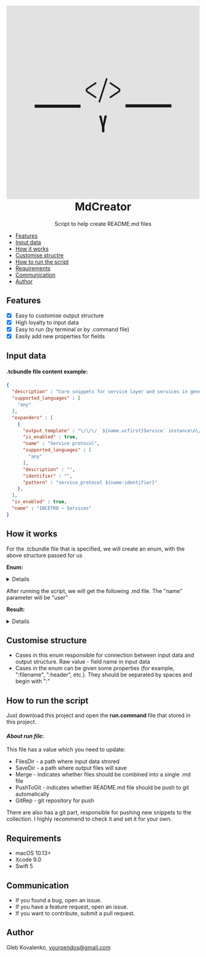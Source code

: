 <div align="center" style="margin-top: 0px;">
<img src = "logo.png" />
</div>

<h1 align="center" style="margin-top: 0px;">MdCreator</h1>

<p align="center" style="margin-top: 0px;">Script to help create README.md files</p>

- [Features](#features)
- [Input data](#input-data)
- [How it works](#how-it-works)
- [Customise structre](#customise-structure)
- [How to run the script](#how-to-run-the-script)
- [Requirements](#requirements)
- [Communication](#communication)
- [Author](#author)

<h2 id="features">Features</h2>

- [x] Easy to customise output structure
- [x] High loyalty to input data
- [x] Easy to run (by terminal or by .command file)
- [x] Easily add new properties for fields

<h2 id="input-data">Input data</h2>

#### .tcbundle file content example:


```json
{
  "description" : "Core snippets for service layer and services in general. Here you can snippets for protocol classes declarations, DAO instances declarations, service instance declarations and etc.",
  "supported_languages" : [
    "any"
  ],
  "expanders" : [
    {
      "output_template" : "\/\/\/ `${name.ucfirst}Service` instance\n\/\/\/\n\/\/\/ It is a bunch of methods that works with `${name.ucfirst}PlainObject` structure.\n\/\/\/ Basically, services contains primitive CRUD actions or atomic business actions.\n\/\/\/ Every service must return only `AnyPublisher` type from any method or `ServiceCall` type\n\/\/\/ that fully compatible with `Combine` and `AnyPublisher`\n\/\/\/ \n\/\/\/ Services are classes or components that encapsulate the logic required to access data sources.\n\/\/\/ They centralize common data access functionality, providing better maintainability and decoupling\n\/\/\/ the infrastructure or technology used to access necessary data layer.\n\/\/\/\n\/\/\/ Almost always standard services include DAO and this lets you focus on the data persistence logic\n\/\/\/ rather than on data access plumbing\n\/\/\/\n\/\/\/ - seealso: `${name.ucfirst}PlainObject` structure\n\/\/\/ - seealso: `${name.ucfirst}ServiceImplementation` class\nprotocol ${name.ucfirst}Service {\n\n}",
      "is_enabled" : true,
      "name" : "Service protocol",
      "supported_languages" : [
        "any"
      ],
      "description" : "",
      "identifier" : "",
      "pattern" : "service_protocol ${name:identifier}"
    },
  ],
  "is_enabled" : true,
  "name" : "INCETRO – Services"
}
```

<h2 id="how-it-works">How it works</h2>

For the .tcbundle file that is specified, we will create an enum, with the above structure passed for us

**Enum:**

<details>

```swift

// MARK: - MdFileTemplate

enum MdFileTemplate: String, MdFileTemplateProtocol {
    
    // MARK: - Cases
    
    case header = "name :header :filename"
    case description = "description :header"
    case headerExpander = "/name"
    case syntaxExpander = "/pattern"
    case inputExampleExpander = "/pattern :modify $name"
    case outputExpander = "/output_template"
    
    // MARK: - MdFileTemplateProtocol
    
    var isFileHeader: Bool {
        rawValue.contains(":header")
    }
    
    var isFileName: Bool {
        rawValue.contains(":filename")
    }
    
    var mayRepeat: Bool {
        rawValue.contains(":repeat")
    }
    
    var needModifyParameter: Bool {
        rawValue.contains(":modify")
    }
    
    var cleanPath: String {
        String(rawValue.split(separator: " ")[0])
    }
    
    func text(with element: Any) -> String {
        switch self {
        case .header:
            return """
            # \(element)
            """
        case .description:
            return """
            \(element)
            """
        case .headerExpander:
            return """
            ------
            
            ### \(element)
            """
        case .syntaxExpander:
            return """
            Syntax:
            ```swift
            \(element)
            ```
            """
        case .inputExampleExpander:
            return """
            Input example:
            ```swift
            \(element)
            ```
            """
        case .outputExpander:
            return """
            Output:
            ```swift
            \(element)
            ```
            """
        }
    }
}

```

</details>

After running the script, we will get the following .md file. The "name" parameter will be "user"

**Result:**

<details>

# INCETRO – Services

Core snippets for service layer and services in general. Here you can find snippets for protocol classes declarations, DAO instances declarations, service instance declarations and etc.

------

### Service protocol

Syntax:
```swift
service_protocol ${name:identifier}
```

Input example:
```swift
service_protocol user
```

Output:
```swift
/// `UserService` instance
///
/// It is a bunch of methods that works with `UserPlainObject` structure.
/// Basically, services contains primitive CRUD actions or atomic business actions.
/// Every service must return only `AnyPublisher` type from any method or `ServiceCall` type
/// that fully compatible with `Combine` and `AnyPublisher`
/// 
/// Services are classes or components that encapsulate the logic required to access data sources.
/// They centralize common data access functionality, providing better maintainability and decoupling
/// the infrastructure or technology used to access necessary data layer.
///
/// Almost always standard services include DAO and this lets you focus on the data persistence logic
/// rather than on data access plumbing
///
/// - seealso: `UserPlainObject` structure
/// - seealso: `UserServiceImplementation` class
protocol UserService {

}
```


</details>

<h2 id="customise-structure">Customise structure</h2>

 - Cases in this enum responsible for connection between input data and output structure. Raw value - field name in input data
 - Cases in the enum can be given some properties (for example, "\:filename", "\:header", etc.). They should be separated by spaces and begin with "\:"

<h2 id="how-to-run-the-script">How to run the script</h2>

Just download this project and open the **run.command** file that stored in this project.

#### *About run file*:

This file has a value which you need to update:

 - FilesDir - a path where input data strored
 - SaveDir - a path where output files will save
 - Merge - indicates whether files should be combined into a single .md file
 - PushToGit - indicates whether README.md file should be push to git automatically
 - GitRep - git repository for push

There are also has a git part, responsible for pushing new snippets to the collection.
I highly recommend to check it and set it for your own.

<h2 id="requirements">Requirements</h2>

 - macOS 10.13+
 - Xcode 9.0
 - Swift 5

<h2 id="communication">Communication</h2>

 - If you found a bug, open an issue.
 - If you have a feature request, open an issue.
 - If you want to contribute, submit a pull request.

<h2 id="author">Author</h2>

Gleb Kovalenko, yourpendos@gmail.com
